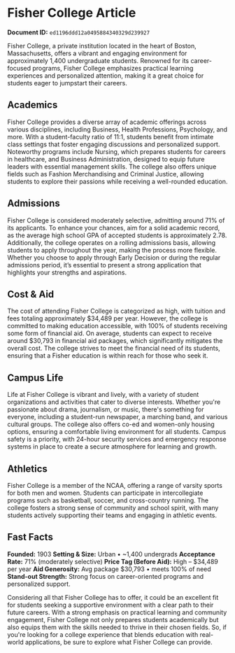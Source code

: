 # Fisher College Article

**Document ID:** `ed1196ddd12a0495884340329d239927`

Fisher College, a private institution located in the heart of Boston, Massachusetts, offers a vibrant and engaging environment for approximately 1,400 undergraduate students. Renowned for its career-focused programs, Fisher College emphasizes practical learning experiences and personalized attention, making it a great choice for students eager to jumpstart their careers.

## Academics
Fisher College provides a diverse array of academic offerings across various disciplines, including Business, Health Professions, Psychology, and more. With a student-faculty ratio of 11:1, students benefit from intimate class settings that foster engaging discussions and personalized support. Noteworthy programs include Nursing, which prepares students for careers in healthcare, and Business Administration, designed to equip future leaders with essential management skills. The college also offers unique fields such as Fashion Merchandising and Criminal Justice, allowing students to explore their passions while receiving a well-rounded education.

## Admissions
Fisher College is considered moderately selective, admitting around 71% of its applicants. To enhance your chances, aim for a solid academic record, as the average high school GPA of accepted students is approximately 2.78. Additionally, the college operates on a rolling admissions basis, allowing students to apply throughout the year, making the process more flexible. Whether you choose to apply through Early Decision or during the regular admissions period, it’s essential to present a strong application that highlights your strengths and aspirations.

## Cost & Aid
The cost of attending Fisher College is categorized as high, with tuition and fees totaling approximately $34,489 per year. However, the college is committed to making education accessible, with 100% of students receiving some form of financial aid. On average, students can expect to receive around $30,793 in financial aid packages, which significantly mitigates the overall cost. The college strives to meet the financial need of its students, ensuring that a Fisher education is within reach for those who seek it.

## Campus Life
Life at Fisher College is vibrant and lively, with a variety of student organizations and activities that cater to diverse interests. Whether you're passionate about drama, journalism, or music, there's something for everyone, including a student-run newspaper, a marching band, and various cultural groups. The college also offers co-ed and women-only housing options, ensuring a comfortable living environment for all students. Campus safety is a priority, with 24-hour security services and emergency response systems in place to create a secure atmosphere for learning and growth.

## Athletics
Fisher College is a member of the NCAA, offering a range of varsity sports for both men and women. Students can participate in intercollegiate programs such as basketball, soccer, and cross-country running. The college fosters a strong sense of community and school spirit, with many students actively supporting their teams and engaging in athletic events.

## Fast Facts
**Founded:** 1903
**Setting & Size:** Urban • ~1,400 undergrads
**Acceptance Rate:** 71% (moderately selective)
**Price Tag (Before Aid):** High – $34,489 per year
**Aid Generosity:** Avg package $30,793 • meets 100% of need
**Stand-out Strength:** Strong focus on career-oriented programs and personalized support.

Considering all that Fisher College has to offer, it could be an excellent fit for students seeking a supportive environment with a clear path to their future careers. With a strong emphasis on practical learning and community engagement, Fisher College not only prepares students academically but also equips them with the skills needed to thrive in their chosen fields. So, if you're looking for a college experience that blends education with real-world applications, be sure to explore what Fisher College can provide.
